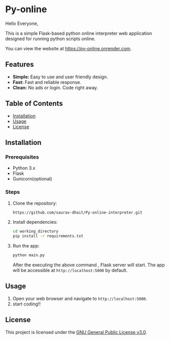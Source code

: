 # Py-online 


Hello Everyone,

This is a simple Flask-based python online interpreter web application designed for running python scripts online.

You can view the website at https://py-online.onrender.com.

## Features

- **Simple:** Easy to use and user friendly design.
- **Fast:** Fast and reliable response.
- **Clean:** No ads or login. Code right away.


## Table of Contents

- [Installation](#installation)
- [Usage](#usage)
- [License](#license)

## Installation

### Prerequisites

- Python 3.x
- Flask
- Gunicorn(optional)

### Steps

1. Clone the repository:

    ```bash
    https://github.com/saurav-dhait/Py-online-interpreter.git
    ```

2. Install dependencies:

    ```bash
    cd working_directory
    pip install -r requirements.txt
    ```

3. Run the app:

    ```bash
    python main.py
    ```
    After the executing the above command , Flask server will start.
    The app will be accessible at `http://localhost:5000` by default.

## Usage

1. Open your web browser and navigate to `http://localhost:5000`.
2. start coding!!



## License

This project is licensed under the [GNU General Public License v3.0](LICENSE).

